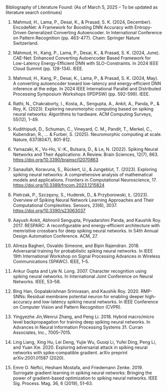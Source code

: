 Bibliography of Literature Found:
(As of March 5, 2025 – To be updated as literature search continues)

1. Mahmud, H., Lama, P., Desai, K., & Prasad, S. K. (2024, December). EncodeNet: A Framework for Boosting DNN Accuracy with Entropy-Driven Generalized Converting Autoencoder. In International Conference on Pattern Recognition (pp. 463-477). Cham: Springer Nature Switzerland.

2. Mahmud, H., Kang, P., Lama, P., Desai, K., & Prasad, S. K. (2024, June). CAE-Net: Enhanced Converting Autoencoder Based Framework for Low-Latency Energy-Efficient DNN with SLO-Constraints. In 2024 IEEE Cloud Summit (pp. 128-134). IEEE.

3. Mahmud, H., Kang, P., Desai, K., Lama, P., & Prasad, S. K. (2024, May). A converting autoencoder toward low-latency and energy-efficient DNN inference at the edge. In 2024 IEEE International Parallel and Distributed Processing Symposium Workshops (IPDPSW) (pp. 592-599). IEEE.

4. Rathi, N., Chakraborty, I., Kosta, A., Sengupta, A., Ankit, A., Panda, P., & Roy, K. (2023). Exploring neuromorphic computing based on spiking neural networks: Algorithms to hardware. ACM Computing Surveys, 55(12), 1-49.

5. Kudithipudi, D., Schuman, C., Vineyard, C. M., Pandit, T., Merkel, C., Kubendran, R., ... & Furber, S. (2025). Neuromorphic computing at scale. Nature, 637(8047), 801-812.

6. Yamazaki, K., Vo-Ho, V.-K., Bulsara, D., & Le, N. (2022). Spiking Neural Networks and Their Applications: A Review. Brain Sciences, 12(7), 863. https://doi.org/10.3390/brainsci12070863

7. Sanaullah, Koravuna, S., Rückert, U., & Jungeblut, T. (2023). Exploring spiking neural networks: A comprehensive analysis of mathematical models and applications. Frontiers in Computational Neuroscience, 17. https://doi.org/10.3389/fncom.2023.1215824

8. Pietrzak, P., Szczęsny, S., Huderek, D., & Przyborowski, Ł. (2023). Overview of Spiking Neural Network Learning Approaches and Their Computational Complexities. Sensors, 23(6), 3037. https://doi.org/10.3390/s23063037

9. Aayush Ankit, Abhronil Sengupta, Priyadarshini Panda, and Kaushik Roy. 2017. RESPARC: A reconfigurable and energy-efficient architecture with memristive crossbars for deep spiking neural networks. In 54th Annual Design Automation Conference. ACM, 27.

10. Alireza Bagheri, Osvaldo Simeone, and Bipin Rajendran. 2018. Adversarial training for probabilistic spiking neural networks. In IEEE 19th International Workshop on Signal Processing Advances in Wireless Communications (SPAWC). IEEE, 1–5.

11. Ankur Gupta and Lyle N. Long. 2007. Character recognition using spiking neural networks. In International Joint Conference on Neural Networks. IEEE, 53–58.

12. Bing Han, Gopalakrishnan Srinivasan, and Kaushik Roy. 2020. RMP-SNNs: Residual membrane potential neuron for enabling deeper high-accuracy and low-latency spiking neural networks. In IEEE Conference on Computer Vision and Pattern Recognition (CVPR).

13. Yingyezhe Jin,Wenrui Zhang, and Peng Li. 2018. Hybrid macro/micro level backpropagation for training deep spiking neural networks. In Advances in Neural Information Processing Systems 31. Curran Associates, Inc., 7005–7015.

14. Ling Liang, Xing Hu, Lei Deng, Yujie Wu, Guoqi Li, Yufei Ding, Peng Li, and Yuan Xie. 2020. Exploring adversarial attack in spiking neural networks with spike-compatible gradient. arXiv preprint arXiv:2001.01587 (2020).

15. Emre O. Neftci, Hesham Mostafa, and Friedemann Zenke. 2019. Surrogate gradient learning in spiking neural networks:
Bringing the power of gradient-based optimization to spiking neural networks. IEEE Sig. Process. Mag. 36,
6 (2019), 51–63.
